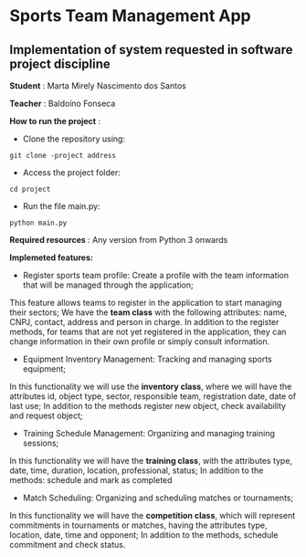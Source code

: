 # Sports Team Management App

## Implementation of system requested in software project discipline

**Student** : Marta Mirely Nascimento dos Santos

**Teacher** : Baldoíno Fonseca

**How to run the project** : 

* Clone the repository using: 

 `git clone -project address`

 * Access the project folder:

 `cd project`

 * Run the file main.py:

 `python main.py`

**Required resources** : Any version from Python 3 onwards


**Implemeted features:**

* Register sports team profile: Create a profile with the team information that will be managed through the application;

This feature allows teams to register in the application to start managing their sectors; We have the **team class**  with the following attributes: name, CNPJ, contact, address and person in charge. In addition to the register methods, for teams that are not yet registered in the application, they can change information in their own profile or simply consult information.

* Equipment Inventory Management: Tracking and managing sports equipment;

In this functionality we will use the **inventory class**, where we will have the attributes id, object type, sector, responsible team, registration date, date of last use; In addition to the methods register new object, check availability and request object;

* Training Schedule Management: Organizing and managing training sessions;

In this functionality we will have the **training class**, with the attributes type, date, time, duration, location, professional, status; In addition to the methods: schedule and mark as completed

* Match Scheduling: Organizing and scheduling matches or tournaments;

In this functionality we will have the **competition class**, which will represent commitments in tournaments or matches, having the attributes type, location, date, time and opponent; In addition to the methods, schedule commitment and check status.


